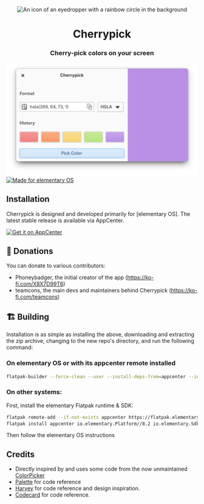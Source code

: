 
<div align="center">
    <img alt="An icon of an eyedropper with a rainbow circle in the background" src="data/icons/png/128.png">
  <h1>Cherrypick</h1>
  <h3>Cherry-pick colors on your screen</h3>
<span align="center"> <img class="center" src="https://github.com/ellie-commons/cherrypick/blob/main/data/screenshots/window-light.png" alt="A screenshot of a window with a side displaying options and the other a single solid color"></span>
</div>

  <a href="https://elementary.io">
    <img src="https://ellie-commons.github.io/community-badge.svg" alt="Made for elementary OS">
  </a>

## Installation

Cherrypick is designed and developed primarily for [elementary OS]. The latest stable release is available via AppCenter.

[![Get it on AppCenter](https://appcenter.elementary.io/badge.svg?new)](https://appcenter.elementary.io/io.github.ellie_commons.cherrypick) 


## 💝 Donations

You can donate to various contributors:
 - Phoneybadger, the initial creator of the app (https://ko-fi.com/X8X7D99T6)
 - teamcons, the main devs and maintainers behind Cherrypick (https://ko-fi.com/teamcons)


## 🏗️ Building

Installation is as simple as installing the above, downloading and extracting the zip archive, changing to the new repo's directory,
and run the following command:

### On elementary OS or with its appcenter remote installed

```bash
flatpak-builder --force-clean --user --install-deps-from=appcenter --install builddir ./io.github.ellie_commons.cherrypick.yml
```

### On other systems:

First, install the elementary Flatpak runtime & SDK:

```bash
flatpak remote-add --if-not-exists appcenter https://flatpak.elementary.io/repo.flatpakrepo
flatpak install appcenter io.elementary.Platform//8.2 io.elementary.Sdk//8.2
```

Then follow the elementary OS instructions


## Credits
- Directly inspired by and uses some code from the now unmaintained [ColorPicker](https://github.com/RonnyDo/ColorPicker)
- [Palette](https://github.com/cassidyjames/palette) for code reference
- [Harvey](https://github.com/danrabbit/harvey) for code reference and design inspiration.
- [Codecard](https://github.com/manexim/codecard) for code reference.

